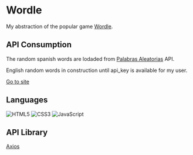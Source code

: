 # Wordle
My abstraction of the popular game [Wordle](https://wordlegame.org/).


## API Consumption
The random spanish words are lodaded from [Palabras Aleatorias](https://palabras-aleatorias-public-api.herokuapp.com/) API.

English random words in construction until api_key is available for my user.

[Go to site](https://agonzalezf87.github.io/wordle/)

## Languages
![HTML5](https://img.shields.io/badge/html5-%23E34F26.svg?style=for-the-badge&logo=html5&logoColor=white)
![CSS3](https://img.shields.io/badge/css3-%231572B6.svg?style=for-the-badge&logo=css3&logoColor=white)
![JavaScript](https://img.shields.io/badge/javascript-%23323330.svg?style=for-the-badge&logo=javascript&logoColor=%23F7DF1E)

## API Library
[Axios](https://axios-http.com/)
